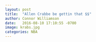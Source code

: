 ```yaml
---
layout: post
title:  "Allen Crabbe be gettin that $$"
author: Connor Williamson
date:   2016-08-10 17:10:55 -0700
image: krabs.jpg
categories: NBA
---
```


